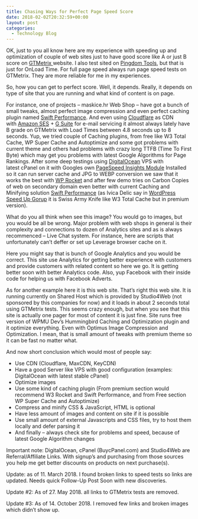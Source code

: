 ```yaml
---
title: Chasing Ways for Perfect Page Speed Score
date: 2018-02-02T20:32:59+00:00
layout: post
categories:
  - Technology Blog
---
```

OK, just to you all know here are my experience with speeding up and optimization of couple of web sites just to have good score like A or just B score on <a href="https://gtmetrix.com/" rel="nofollow">GTMetrix </a>website. I also test sited on <a href="https://tools.pingdom.com/" rel="nofollow">Pingdom Tools</a>, but that is just for OnLoad Time. For full page speed always run page speed tests on GTMetrix. They are more reliable for me in my experiences.

So, how you can get to perfect score. Well, it depends. Really, it depends on type of site that you are running and what kind of content is on page.

For instance, one of projects &#8211; maskice.hr Web Shop &#8211; have got a bunch of small tweaks, almost perfect image compression and even perfect caching plugin named <a href="https://swteplugins.com/product/swift-performance/" rel="nofollow">Swift Performance</a>. And even using <a href="https://www.cloudflare.com/" rel="nofollow">Cloudflare</a> as CDN with <a href="https://aws.amazon.com/ses/" rel="nofollow">Amazon SES</a> + <a href="https://gsuite.google.com/" rel="nofollow">G Suite</a> for e-mail servicing it almost always lately have B grade on GTMetrix with Load Times between 4.8 seconds up to 8 seconds. Yup, we tried couple of Caching plugins, from free like W3 Total Cache, WP Super Cache and Autoptimize and some got problems with current theme and others had problems with crazy long TTFB (Time To First Byte) which may get you problems with latest Google Algorithms for Page Rankings. After some deep testings using <a href="https://m.do.co/c/59c8b7e27db3" rel="nofollow">DigitalOcean</a> VPS with latest cPanel on it with Googles own <a href="https://developers.google.com/speed/pagespeed/module/" rel="nofollow">PageSpeed Insights Module</a> Installed so it can run server cache and JPG to WEBP conversion we saw that it works the best with <a href="https://wp-rocket.me/" rel="nofollow">WP Rocket</a> and after few demo tries on Carbon Copies of web on secondary domain even better with current Caching and Minifying solution <a href="https://swteplugins.com/product/swift-performance/" rel="nofollow">Swift Performance</a> (as Ivica Delic say in <a href="https://www.facebook.com/groups/wordpressspeedup/?ref=group_browse_new" rel="nofollow">WordPress Speed Up Gorup</a> it is Swiss Army Knife like W3 Total Cache but in premium version).

What do you all think when see this image? You would go to images, but you would be all be wrong. Major problem with web shops in general is their complexity and connections to dozen of Analytics sites and as is always recommenced &#8211; Live Chat system. For instance, here are scripts that unfortunately can&#8217;t deffer or set up Leverage browser cache on it.

Here you might say that is bunch of Google Analytics and you would be correct. This site use Analytics for getting better experience with customers and provide customers with related content so here we go. It is getting better soon with better Analytics code. Also, yup Facebook with their inside code for helping us with Facebook Adverts.

As for another example here it is this web site. That&#8217;s right this web site. It is running currently on Shared Host which is provided by Studio4Web (not sponsored by this companies for now) and it loads in about 2 seconds total using GTMetrix tests. This seems crazy enough, but when you see that this site is actually one pager for most of content it is just fine. Site runs free version of WPMU Dev&#8217;s Hummingbird Caching and Optimization plugin and it optimize everything. Even with Optimus Image Compression and Optimization. I mean, that is small amount of tweaks with premium theme so it can be fast no matter what.

And now short conclusion which would most of people say:

  * Use CDN (Cloudflare, MaxCDN, KeyCDN)
  * Have a good Server like VPS with good configuration (examples: DigitalOcean with latest stable cPanel)
  * Optimize images
  * Use some kind of caching plugin (From premium section would recommend W3 Rocket and Swift Performance, and from Free section WP Super Cache and Autoptimize)
  * Compress and minify CSS & JavaScript, HTML is optional
  * Have less amount of images and content on site if it is possible
  * Use small amount of external Javascripts and CSS files, try to host them locally and defer parsing it
  * And finally &#8211; always check site for problems and speed, because of latest Google Algorithm changes

Important note: DigitalOcean, cPanel (BuycPanel.com) and Studio4Web are Referral/Affiliate Links. With signup&#8217;s and purchasing from those sources you help me get better discounts on products on next purchase(s).

Update: as of 11. March 2018. I found broken links to speed tests so links are updated. Needs quick Follow-Up Post Soon with new discoveries.

Update #2: As of 27. May 2018. all links to GTMetrix tests are removed.

Update #3: As of 14. October 2018. I removed few links and broken images which didn&#8217;t show up.